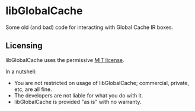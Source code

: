# libGlobalCache

Some old (and bad) code for interacting with Global Cache IR boxes.

## Licensing

libGlobalCache uses the permissive [MIT license](http://www.opensource.org/licenses/mit-license.php/).

In a nutshell:

* You are not restricted on usage of libGlobalCache; commercial, private, etc, are all fine.
* The developers are not liable for what you do with it.
* libGlobalCache is provided "as is" with no warranty.
